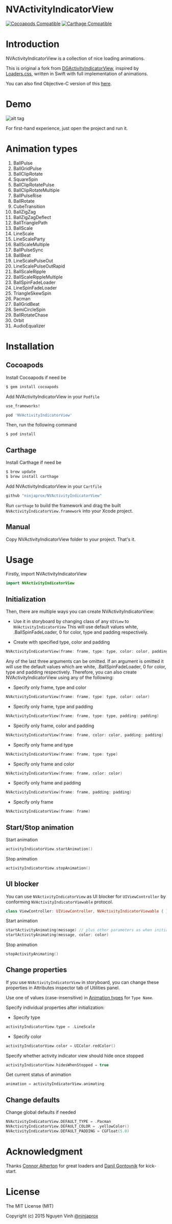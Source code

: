 NVActivityIndicatorView
===================

[![Cocoapods Compatible](https://img.shields.io/cocoapods/v/NVActivityIndicatorView.svg)](https://img.shields.io/cocoapods/v/NVActivityIndicatorView.svg)
[![Carthage Compatible](https://img.shields.io/badge/Carthage-compatible-4BC51D.svg?style=flat)](https://github.com/Carthage/Carthage)

# Introduction
NVActivityIndicatorView is a collection of nice loading animations.

This is original a fork from [DGActivityIndicatorView](https://github.com/gontovnik/DGActivityIndicatorView), inspired by [Loaders.css](https://github.com/ConnorAtherton/loaders.css), written in Swift with full implementation of animations.

You can also find Objective-C version of this [here](https://github.com/ninjaprox/DGActivityIndicatorView).

# Demo
![alt tag](https://raw.githubusercontent.com/ninjaprox/NVActivityIndicatorView/master/Demo.gif)

For first-hand experience, just open the project and run it.

# Animation types

1. BallPulse
2. BallGridPulse
3. BallClipRotate
4. SquareSpin
5. BallClipRotatePulse
6. BallClipRotateMultiple
7. BallPulseRise
8. BallRotate
9. CubeTransition
10. BallZigZag
11. BallZigZagDeflect
12. BallTrianglePath
13. BallScale
14. LineScale
15. LineScaleParty
16. BallScaleMultiple
17. BallPulseSync
18. BallBeat
19. LineScalePulseOut
20. LineScalePulseOutRapid
21. BallScaleRipple
22. BallScaleRippleMultiple
23. BallSpinFadeLoader
24. LineSpinFadeLoader
25. TriangleSkewSpin
26. Pacman
27. BallGridBeat
28. SemiCircleSpin
29. BallRotateChase
30. Orbit
31. AudioEqualizer

# Installation

## Cocoapods

Install Cocoapods if need be

```bash
$ gem install cocoapods
```

Add NVActivityIndicatorView in your `Podfile`

```bash
use_frameworks!

pod 'NVActivityIndicatorView'
```

Then, run the following command

```bash
$ pod install
```
## Carthage

Install Carthage if need be

```bash
$ brew update
$ brew install carthage
```

Add NVActivityIndicatorView in your `Cartfile`

```bash
github "ninjaprox/NVActivityIndicatorView"
```

Run `carthage` to build the framework and drag the built `NVActivityIndicatorView.framework` into your Xcode project.

## Manual

Copy NVActivityIndicatorView folder to your project. That's it.

# Usage

Firstly, import NVActivityIndicatorView

```swift
import NVActivityIndicatorView
```

## Initialization

Then, there are multiple ways you can create NVActivityIndicatorView:

- Use it in storyboard by changing class of any `UIView` to `NVActivityIndicatorView`
This will use default values white, .BallSpinFadeLoader, 0 for color, type and padding respectively.

- Create with specified type, color and padding

```swift
NVActivityIndicatorView(frame: frame, type: type, color: color, padding: padding)
```

Any of the last three arguments can be omitted. If an argument is omitted it will use the default values which are white, .BallSpinFadeLoader, 0 for color, type and padding respectively.
Therefore, you can also create NVActivityIndicatorView using any of the following:

- Specify only frame, type and color
```swift
NVActivityIndicatorView(frame: frame, type: type, color: color)
```

- Specify only frame, type and padding
```swift
NVActivityIndicatorView(frame: frame, type: type, padding: padding)
```

- Specify only frame, color and padding
```swift
NVActivityIndicatorView(frame: frame, color: color, padding: padding)
```

- Specify only frame and type
```swift
NVActivityIndicatorView(frame: frame, type: type)
```

- Specify only frame and color
```swift
NVActivityIndicatorView(frame: frame, color: color)
```

- Specify only frame and padding
```swift
NVActivityIndicatorView(frame: frame, padding: padding)
```

- Specify only frame
```swift
NVActivityIndicatorView(frame: frame)
```

## Start/Stop animation

Start animation

```swift
activityIndicatorView.startAnimation()
```

Stop animation

```swift
activityIndicatorView.stopAnimation()
```

## UI blocker

You can use `NVActivityIndicatorView` as UI blocker for `UIViewController` by conforming `NVActivityIndicatorViewable` protocol.

```swift
class ViewController: UIViewController, NVActivityIndicatorViewable { }
```

Start animation

```swift
startActivityAnimating(message) // plus other parameters as when initializing
startActivityAnimating(message, color: color)
```

Stop animation

```swift
stopActivityAnimating()
```

## Change properties

If you use `NVActivityIndicatorView` in storyboard, you can change these properties in Attributes inspector tab of Utilities panel.

Use one of values (case-insensitive) in [Animation types](#animation-types) for `Type Name`.

Specify individual properties after initialization:

- Specify type
```swift
activityIndicatorView.type = .LineScale
```

- Specify color
```swift
activityIndicatorView.color = UIColor.redColor()
```

Specify whether activity indicator view should hide once stopped

```swift
activityIndicatorView.hidesWhenStopped = true
```

Get current status of animation
```swift
animation = activityIndicatorView.animating
```

## Change defaults

Change global defaults if needed

```swift
NVActivityIndicatorView.DEFAULT_TYPE = .Pacman
NVActivityIndicatorView.DEFAULT_COLOR = .yellowColor()
NVActivityIndicatorView.DEFAULT_PADDING = CGFloat(5.0)
```

# Acknowledgment

Thanks [Connor Atherton](https://github.com/ConnorAtherton) for great loaders and [Danil Gontovnik](https://github.com/gontovnik) for kick-start.

# License

The MIT License (MIT)

Copyright (c) 2015 Nguyen Vinh [@ninjaprox](http://twitter.com/ninjaprox)
